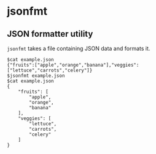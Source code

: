 jsonfmt
=======

JSON formatter utility
----

`jsonfmt` takes a file containing JSON data and formats it.

```
$cat example.json
{"fruits":["apple","orange","banana"],"veggies":["lettuce","carrots","celery"]}
$jsonfmt example.json
$cat example.json
{
    "fruits": [
        "apple",
        "orange",
        "banana"
    ],
    "veggies": [
        "lettuce",
        "carrots",
        "celery"
    ]
}
```
